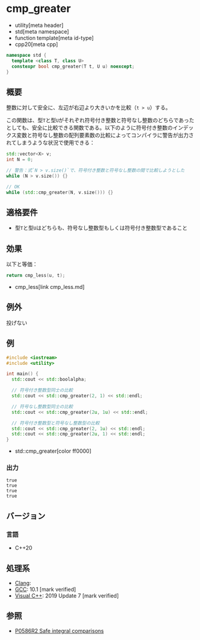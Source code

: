 # cmp_greater
* utility[meta header]
* std[meta namespace]
* function template[meta id-type]
* cpp20[meta cpp]

```cpp
namespace std {
  template <class T, class U>
  constexpr bool cmp_greater(T t, U u) noexcept;
}
```

## 概要
整数に対して安全に、左辺が右辺より大きいかを比較（`t > u`）する。

この関数は、型`T`と型`U`がそれぞれ符号付き整数と符号なし整数のどちらであったとしても、安全に比較できる関数である。以下のように符号付き整数のインデックス変数と符号なし整数の配列要素数の比較によってコンパイラに警告が出力されてしまうような状況で使用できる：

```cpp
std::vector<X> v;
int N = 0;

// 警告：式`N > v.size()`で、符号付き整数と符号なし整数の間で比較しようとした
while (N > v.size()) {}

// OK
while (std::cmp_greater(N, v.size())) {}
```


## 適格要件
- 型`T`と型`U`はどちらも、符号なし整数型もしくは符号付き整数型であること


## 効果
以下と等価：

```cpp
return cmp_less(u, t);
```
* cmp_less[link cmp_less.md]


## 例外
投げない


## 例
```cpp example
#include <iostream>
#include <utility>

int main() {
  std::cout << std::boolalpha;

  // 符号付き整数型同士の比較
  std::cout << std::cmp_greater(2, 1) << std::endl;

  // 符号なし整数型同士の比較
  std::cout << std::cmp_greater(2u, 1u) << std::endl;

  // 符号付き整数型と符号なし整数型の比較
  std::cout << std::cmp_greater(2, 1u) << std::endl;
  std::cout << std::cmp_greater(2u, 1) << std::endl;
}
```
* std::cmp_greater[color ff0000]

### 出力
```
true
true
true
true
```

## バージョン
### 言語
- C++20

## 処理系
- [Clang](/implementation.md#clang):
- [GCC](/implementation.md#gcc): 10.1 [mark verified]
- [Visual C++](/implementation.md#visual_cpp): 2019 Update 7 [mark verified]


## 参照
- [P0586R2 Safe integral comparisons](http://www.open-std.org/jtc1/sc22/wg21/docs/papers/2020/p0586r2.html)
